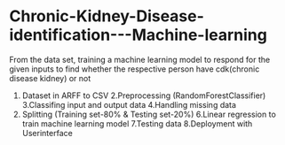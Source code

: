 # Chronic-Kidney-Disease-identification---Machine-learning
From the data set, training a machine learning model to respond for the given inputs to find whether the respective person have cdk(chronic disease kidney) or not

1. Dataset in ARFF to CSV
2.Preprocessing (RandomForestClassifier)
3.Classifing input and output data
4.Handling missing data
5. Splitting (Training set-80% & Testing set-20%)
6.Linear regression to train machine learning model
7.Testing data
8.Deployment with Userinterface
